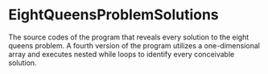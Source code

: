 # EightQueensProblemSolutions
The source codes of the program that reveals every solution to the eight queens problem. A fourth version of the program utilizes a one-dimensional array and executes nested while loops to identify every conceivable solution.
